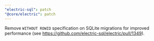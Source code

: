```yaml
---
"electric-sql": patch
"@core/electric": patch
---
```


Remove `WITHOUT ROWID` specification on SQLite migrations for improved performance (see https://github.com/electric-sql/electric/pull/1349).
